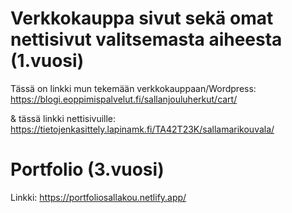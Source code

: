# Verkkokauppa sivut sekä omat nettisivut valitsemasta aiheesta (1.vuosi)
Tässä on linkki mun tekemään verkkokauppaan/Wordpress: https://blogi.eoppimispalvelut.fi/sallanjouluherkut/cart/

& tässä linkki nettisivuille: 
https://tietojenkasittely.lapinamk.fi/TA42T23K/sallamarikouvala/

# Portfolio (3.vuosi)
Linkki: https://portfoliosallakou.netlify.app/





